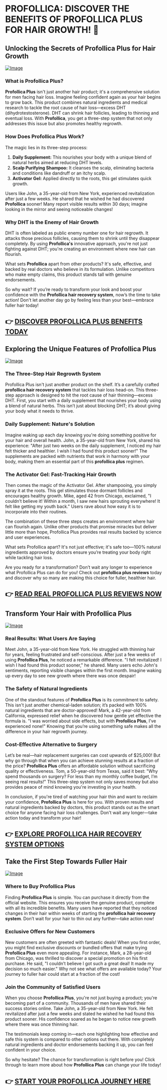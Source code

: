 # PROFOLLICA: DISCOVER THE BENEFITS OF PROFOLLICA PLUS FOR HAIR GROWTH! 🌟

## Unlocking the Secrets of Profollica Plus for Hair Growth

[![Image](https://www2.sellhealth.com/2/profollica_012_140x250.jpg)](https://gchaffi.com/m9034E9y)

### What is Profollica Plus?
**Profollica Plus** isn't just another hair product; it's a comprehensive solution for men facing hair loss. Imagine feeling confident again as your hair begins to grow back. This product combines natural ingredients and medical research to tackle the root cause of hair loss—excess DHT (dihydrotestosterone). DHT can shrink hair follicles, leading to thinning and eventual loss. With **Profollica**, you get a three-step system that not only addresses this issue but also promotes healthy regrowth.

### How Does Profollica Plus Work?
The magic lies in its three-step process:
1. **Daily Supplement:** This nourishes your body with a unique blend of natural herbs aimed at reducing DHT levels.
2. **Scalp Purifying Shampoo:** It cleanses the scalp, eliminating bacteria and conditions like dandruff or an itchy scalp.
3. **Activator Gel:** Applied directly to the roots, this gel stimulates quick growth.

Users like John, a 35-year-old from New York, experienced revitalization after just a few weeks. He shared that he wished he had discovered **Profollica** sooner! Many report visible results within 30 days; imagine looking in the mirror and seeing noticeable changes!

### Why DHT is the Enemy of Hair Growth
DHT is often labeled as public enemy number one for hair regrowth. It attacks those precious follicles, causing them to shrink until they disappear completely. By using **Profollica's** innovative approach, you're not just fighting against DHT; you're creating an environment where new hair can flourish.

What sets **Profollica** apart from other products? It's safe, effective, and backed by real doctors who believe in its formulation. Unlike competitors who make empty claims, this product stands tall with genuine endorsements.

So why wait? If you’re ready to transform your look and boost your confidence with the **Profollica hair recovery system**, now’s the time to take action! Don't let another day go by feeling less than your best—embrace fuller hair today!



## 👉 [DISCOVER PROFOLLICA PLUS BENEFITS TODAY](https://gchaffi.com/m9034E9y)

## Exploring the Unique Features of Profollica Plus
[![Image](https://www2.sellhealth.com/57/profollica_728_90.jpg)](https://gchaffi.com/m9034E9y)

### The Three-Step Hair Regrowth System  
Profollica Plus isn't just another product on the shelf. It’s a carefully crafted **profollica hair recovery system** that tackles hair loss head-on. This three-step approach is designed to hit the root cause of hair thinning—excess DHT. First, you start with a daily supplement that nourishes your body using a blend of natural herbs. This isn’t just about blocking DHT; it’s about giving your body what it needs to thrive.

### Daily Supplement: Nature's Solution  
Imagine waking up each day knowing you're doing something positive for your hair and overall health. John, a 35-year-old from New York, shared his experience: "After just two weeks on the daily supplement, I noticed my hair felt thicker and healthier. I wish I had found this product sooner!" The supplements are packed with nutrients that work in harmony with your body, making them an essential part of this **profollica plus** regimen.

### The Activator Gel: Fast-Tracking Hair Growth  
Then comes the magic of the Activator Gel. After shampooing, you simply spray it at the roots. This gel stimulates those dormant follicles and encourages healthy growth. Mike, aged 42 from Chicago, exclaimed, "I couldn’t believe it! Within a month, I saw new hairs sprouting everywhere! It felt like getting my youth back." Users rave about how easy it is to incorporate into their routines.

The combination of these three steps creates an environment where hair can flourish again. Unlike other products that promise miracles but deliver little more than hope, Profollica Plus provides real results backed by science and user experiences.

What sets Profollica apart? It's not just effective; it's safe too—100% natural ingredients approved by doctors ensure you’re treating your body right while tackling hair loss.

Are you ready for a transformation? Don’t wait any longer to experience what Profollica Plus can do for you! Check out **profollica plus reviews** today and discover why so many are making this choice for fuller, healthier hair.



## 👉 [READ REAL PROFOLLICA PLUS REVIEWS NOW](https://gchaffi.com/m9034E9y)

## Transform Your Hair with Profollica Plus

[![Image](https://www2.sellhealth.com/2/profollica_004_468x80.jpg)](https://gchaffi.com/m9034E9y)

### Real Results: What Users Are Saying  
Meet John, a 35-year-old from New York. He struggled with thinning hair for years, feeling frustrated and self-conscious. After just a few weeks of using **Profollica Plus**, he noticed a remarkable difference. "I felt revitalized! I wish I had found this product sooner," he shared. Many users echo John's sentiments, reporting visible changes within the first month. Imagine waking up every day to see new growth where there was once despair!

### The Safety of Natural Ingredients  
One of the standout features of **Profollica Plus** is its commitment to safety. This isn't just another chemical-laden solution; it’s packed with 100% natural ingredients that are doctor-approved! Mark, a 42-year-old from California, expressed relief when he discovered how gentle yet effective the formula is. "I was worried about side effects, but with **Profollica Plus**, I've experienced none!" Knowing that you’re using something safe makes all the difference in your hair regrowth journey.

### Cost-Effective Alternative to Surgery  
Let’s be real—hair replacement surgeries can cost upwards of $25,000! But why go through that when you can achieve stunning results at a fraction of the price? **Profollica Plus** offers an affordable solution without sacrificing quality or effectiveness. Tom, a 50-year-old from Texas, said it best: "Why spend thousands on surgery? For less than my monthly coffee budget, I’m seeing real results!" This three-step system not only saves money but also provides peace of mind knowing you're investing in your health.

In conclusion, if you're tired of watching your hair thin and want to reclaim your confidence, **Profollica Plus** is here for you. With proven results and natural ingredients backed by doctors, this product stands out as the smart choice for anyone facing hair loss challenges. Don't wait any longer—take action today and transform your hair!



## 👉 [EXPLORE PROFOLLICA HAIR RECOVERY SYSTEM OPTIONS](https://gchaffi.com/m9034E9y)

## Take the First Step Towards Fuller Hair  
[![Image](https://www2.sellhealth.com/57/profollica_icon002_300x400.gif)](https://gchaffi.com/m9034E9y)  

### Where to Buy Profollica Plus  
Finding **Profollica Plus** is simple. You can purchase it directly from the official website. This ensures you receive the genuine product, complete with all its incredible benefits. Many users have reported that they noticed changes in their hair within weeks of starting the **profollica hair recovery system**. Don’t wait for your hair to thin out any further—take action now!  

### Exclusive Offers for New Customers  
New customers are often greeted with fantastic deals! When you first order, you might find exclusive discounts or bundled offers that make trying **Profollica Plus** even more appealing. For instance, Mark, a 28-year-old from Chicago, was thrilled to discover a special promotion on his first purchase. He said, "I couldn’t believe I got such a great deal! It made my decision so much easier." Why not see what offers are available today? Your journey to fuller hair could start at a fraction of the cost!  

### Join the Community of Satisfied Users  
When you choose **Profollica Plus**, you're not just buying a product; you're becoming part of a community. Thousands of men have shared their success stories online. Take John, a 35-year-old from New York. He felt revitalized after just a few weeks and stated he wished he had found this product sooner. His confidence soared as he began to notice new growth where there was once thinning hair.

The testimonials keep coming in—each one highlighting how effective and safe this system is compared to other options out there. With completely natural ingredients and doctor endorsements backing it up, you can feel confident in your choice.

So why hesitate? The chance for transformation is right before you! Click through to learn more about how **Profollica Plus** can change your life today!



## 👉 [START YOUR PROFOLLICA JOURNEY HERE](https://gchaffi.com/m9034E9y)